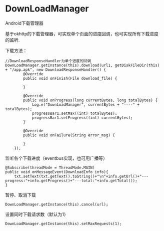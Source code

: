 # DownLoadManager
Android下载管理器

基于okhttp的下载管理器，可实现单个页面的进度回调，也可实现所有下载进度的监听.

下载方法：
    
    //DownloadResponseHandler为单个进度的回调
    DownLoadManager.getInstance(this).download(url1, getDiskFileDir(this) + "/app.apk", new DownloadResponseHandler() {
            @Override
            public void onFinish(File download_file) {

            }

            @Override
            public void onProgress(long currentBytes, long totalBytes) {
                Log.e("DownLoadManager", currentBytes + "----" + totalBytes);
                progressBar1.setMax((int) totalBytes);
                progressBar1.setProgress((int) currentBytes);
            }

            @Override
            public void onFailure(String error_msg) {

            }
        });
        
监听各个下载进度（eventbus实现，也可用广播等）

    @Subscribe(threadMode = ThreadMode.MAIN)
    public void onMessageEvent(DownloadInfo info){
        txt.setText(txt.getText().toString()+"\n"+info.getUrl()+"---progress:"+info.getProgress()+"---total:"+info.getTotal());
    }
    
暂停、取消下载

    DownLoadManager.getInstance(this).cancel(url);
    
设置同时下载请求数（默认为1）

    DownLoadManager.getInstance(this).setMaxRequests(1);

    

   
